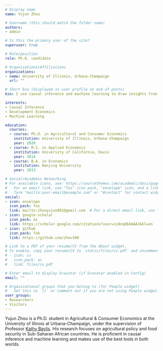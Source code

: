 ```yaml
---
# Display name
name: Yujun Zhou

# Username (this should match the folder name)
authors:
- admin

# Is this the primary user of the site?
superuser: true

# Role/position
role: Ph.D. candidate

# Organizations/Affiliations
organizations:
- name: University of Illinois, Urbana-Champaign
  url: ""

# Short bio (displayed in user profile at end of posts)
bio: I use causal inference and machine learning to draw insights from data

interests:
- Causal Inference
- Development Economics
- Machine Learning

education:
  courses:
  - course: Ph.D. in Agricultural and Consumer Economics
    institution: University of Illinois, Urbana-Champaign
    year: 2020
  - course: M.S. in Applied Economics
    institution: University of California, Davis
    year: 2014
  - course: B.A. in Economics
    institution: Nanjing University
    year: 2013

# Social/Academic Networking
# For available icons, see: https://sourcethemes.com/academic/docs/page-builder/#icons
#   For an email link, use "fas" icon pack, "envelope" icon, and a link in the
#   form "mailto:your-email@example.com" or "#contact" for contact widget.
social:
- icon: envelope
  icon_pack: fas
  link: mailto:zhouyujun001@gmail.com  # For a direct email link, use "mailto:test@example.org".
- icon: google-scholar
  icon_pack: ai
  link: https://scholar.google.com/citations?user=1c8nq8EAAAAJ&hl=en
- icon: github
  icon_pack: fab
  link: https://github.com/zhou100

# Link to a PDF of your resume/CV from the About widget.
# To enable, copy your resume/CV to `static/files/cv.pdf` and uncomment the lines below.
# - icon: cv
#   icon_pack: ai
#   link: files/cv.pdf

# Enter email to display Gravatar (if Gravatar enabled in Config)
email: ""

# Organizational groups that you belong to (for People widget)
#   Set this to `[]` or comment out if you are not using People widget.
user_groups:
- Researchers
- Visitors
---
```


Yujun Zhou is a Ph.D. student in Agricultural & Consumer Economics at the University of Illinois at Urbana-Champaign, under the supervision of Professor [Kathy Baylis](https://ace.illinois.edu/directory/baylis). His research focuses on agricultural policy and food security in Sub-Saharan African countries. He is proficient in causal inference and machine learning and makes use of the best tools in both worlds.
